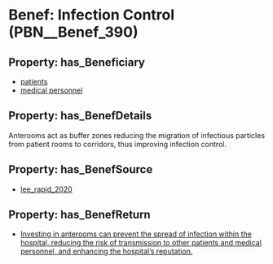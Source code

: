 # Benef: __Infection Control__ (PBN__Benef_390)

## Property: has_Beneficiary

* [patients](../Stakeholder/PBN__Stakeholder_31)
* [medical personnel](../Stakeholder/PBN__Stakeholder_184)

## Property: has_BenefDetails

Anterooms act as buffer zones reducing the migration of infectious particles from patient rooms to corridors, thus improving infection control.

## Property: has_BenefSource

* [lee_rapid_2020](../Article/PBN__Article_77)

## Property: has_BenefReturn

* [Investing in anterooms can prevent the spread of infection within the hospital, reducing the risk of transmission to other patients and medical personnel, and enhancing the hospital’s reputation.](../BenefReturn/PBN__BenefReturn_418)

